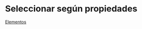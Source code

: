 # Seleccionar según propiedades

[Elementos](/mdtopx/fichas-de-herramientas/ficha-de-herramientas-editar/editar-elementos.md)

